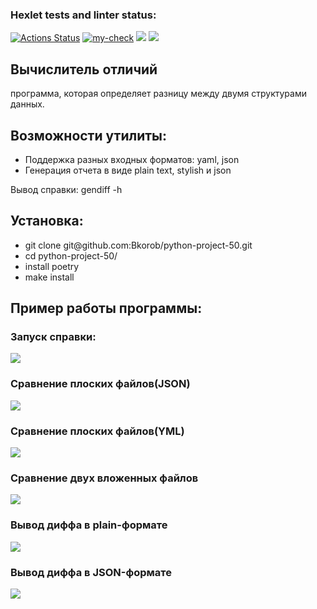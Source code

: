 ### Hexlet tests and linter status:
[![Actions Status](https://github.com/Bkorob/python-project-50/workflows/hexlet-check/badge.svg)](https://github.com/Bkorob/python-project-50/actions)
[![my-check](https://github.com/Bkorob/python-project-50/actions/workflows/my-check.yml/badge.svg)](https://github.com/Bkorob/python-project-50/actions/workflows/my-check.yml)
<a href="https://codeclimate.com/github/Bkorob/python-project-50/maintainability"><img src="https://api.codeclimate.com/v1/badges/944601b15d52bc6fcc84/maintainability" /></a>
<a href="https://codeclimate.com/github/Bkorob/python-project-50/test_coverage"><img src="https://api.codeclimate.com/v1/badges/944601b15d52bc6fcc84/test_coverage" /></a>

<main>
<div>
  <h2>Вычислитель отличий</h2>
  <p>программа, которая определяет разницу между двумя структурами данных.</p>
</div>
<section>
  <h2>Возможности утилиты:</h2>
  <ul>
    <li>Поддержка разных входных форматов: yaml, json</li>
    <li>Генерация отчета в виде plain text, stylish и json</li>
  </ul>
  <p>Вывод справки: gendiff -h</p>
</section>
<section>
  <h2>Установка:</h2>
  <ul>
    <li>git clone git@github.com:Bkorob/python-project-50.git</li>
    <li>cd python-project-50/</li>
    <li>install poetry</li>
    <li>make install</li>
  </ul>
</section>
<section>
<h2>Пример работы программы:</h2>
<h3>Запуск справки:</h3>
<a href="https://asciinema.org/a/4ZLLD5CUkrPIrUy9sSUe7O8D5" target="_blank"><img src="https://asciinema.org/a/4ZLLD5CUkrPIrUy9sSUe7O8D5.svg" /></a>
<h3>Сравнение плоских файлов(JSON)</h3>
<a href="https://asciinema.org/a/BaGwp3jN0swtFBKLT48hoiOaO" target="_blank"><img src="https://asciinema.org/a/BaGwp3jN0swtFBKLT48hoiOaO.svg" /></a>
<h3>Сравнение плоских файлов(YML)</h3>
<a href="https://asciinema.org/a/qUxF8L64ebrpRppFFRCP8h795" target="_blank"><img src="https://asciinema.org/a/qUxF8L64ebrpRppFFRCP8h795.svg" /></a>
<h3>Сравнение двух вложенных файлов</h3>
<a href="https://asciinema.org/a/dm58Qr8fu4fkp36qgM5gLDOis" target="_blank"><img src="https://asciinema.org/a/dm58Qr8fu4fkp36qgM5gLDOis.svg" /></a>
<h3>Вывод диффа в plain-формате</h3>
<a href="https://asciinema.org/a/FF6G712aMIcIOA64E3zbpKPyM" target="_blank"><img src="https://asciinema.org/a/FF6G712aMIcIOA64E3zbpKPyM.svg" /></a>
<h3>Вывод диффа в JSON-формате</h3>
<a href="https://asciinema.org/a/3Ci99JvVLppnfa5PCbhEYtgEn" target="_blank"><img src="https://asciinema.org/a/3Ci99JvVLppnfa5PCbhEYtgEn.svg" /></a>
</section>
</main>
